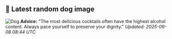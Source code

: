 ## 🐶 Latest random dog image
![Dog](https://images.dog.ceo/breeds/tervuren/shadow_and_frisbee.jpg)
**Advice:** "The most delicious cocktails often have the highest alcohol content. Always pace yourself to preserve your dignity."
*Updated: 2025-09-08 08:44 UTC*
